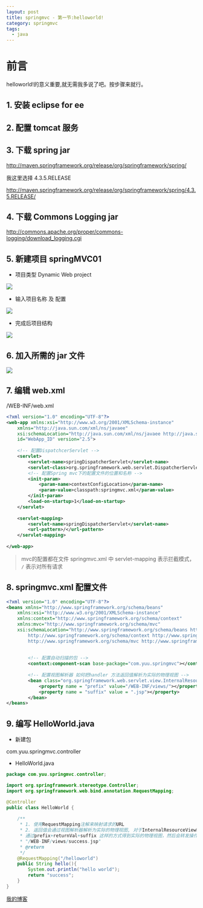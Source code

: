 ```yaml
---
layout: post
title: springmvc - 第一节:helloworld!
category: springmvc
tags:
  - java
---
```


# 前言

helloworld!的意义重要,就无需我多说了吧。按步骤来就行。

## 1. 安装 eclipse for ee


## 2. 配置 tomcat 服务


## 3. 下载 spring jar

http://maven.springframework.org/release/org/springframework/spring/

我这里选择 4.3.5.RELEASE

http://maven.springframework.org/release/org/springframework/spring/4.3.5.RELEASE/

## 4. 下载 Commons Logging jar

http://commons.apache.org/proper/commons-logging/download_logging.cgi

## 5. 新建项目 springMVC01

- 项目类型 Dynamic Web project

![](http://7xosx4.com1.z0.glb.clouddn.com/new-project-type.png)

- 输入项目名称 及 配置

![](http://7xosx4.com1.z0.glb.clouddn.com/new-project-setting.png)

- 完成后项目结构

![](http://7xosx4.com1.z0.glb.clouddn.com/new-project-ls-l.png)

## 6. 加入所需的 jar 文件

![](http://7xosx4.com1.z0.glb.clouddn.com/helloword-jars.png)

## 7. 编辑 web.xml

/WEB-INF/web.xml

```xml
<?xml version="1.0" encoding="UTF-8"?>
<web-app xmlns:xsi="http://www.w3.org/2001/XMLSchema-instance"
    xmlns="http://java.sun.com/xml/ns/javaee"
    xsi:schemaLocation="http://java.sun.com/xml/ns/javaee http://java.sun.com/xml/ns/javaee/web-app_2_5.xsd"
    id="WebApp_ID" version="2.5">
    
    <!-- 配置DispatchcerServlet -->
    <servlet>
        <servlet-name>springDispatcherServlet</servlet-name>
        <servlet-class>org.springframework.web.servlet.DispatcherServlet</servlet-class>
        <!-- 配置Spring mvc下的配置文件的位置和名称 -->
        <init-param>
            <param-name>contextConfigLocation</param-name>
            <param-value>classpath:springmvc.xml</param-value>
        </init-param>
        <load-on-startup>1</load-on-startup>
    </servlet>
    
    <servlet-mapping>
        <servlet-name>springDispatcherServlet</servlet-name>
        <url-pattern>/</url-pattern>
    </servlet-mapping>
    
</web-app>
```

> mvc的配置都在文件 springmvc.xml 中
> servlet-mapping 表示拦截模式， `/` 表示对所有请求

## 8. springmvc.xml 配置文件

```xml
<?xml version="1.0" encoding="UTF-8"?>
<beans xmlns="http://www.springframework.org/schema/beans"
    xmlns:xsi="http://www.w3.org/2001/XMLSchema-instance"
    xmlns:context="http://www.springframework.org/schema/context"
    xmlns:mvc="http://www.springframework.org/schema/mvc"
    xsi:schemaLocation="http://www.springframework.org/schema/beans http://www.springframework.org/schema/beans/spring-beans.xsd
        http://www.springframework.org/schema/context http://www.springframework.org/schema/context/spring-context-4.0.xsd
        http://www.springframework.org/schema/mvc http://www.springframework.org/schema/mvc/spring-mvc-4.0.xsd">
        
        
        <!-- 配置自动扫描的包 -->
        <context:component-scan base-package="com.yuu.springmvc"></context:component-scan>
        
        <!-- 配置视图解析器 如何把handler 方法返回值解析为实际的物理视图 -->
        <bean class="org.springframework.web.servlet.view.InternalResourceViewResolver">
            <property name = "prefix" value="/WEB-INF/views/"></property>
            <property name = "suffix" value = ".jsp"></property>
        </bean>
</beans>
```

## 9. 编写 HelloWorld.java

- 新建包

com.yuu.springmvc.controller

- HelloWorld.java

```java
package com.yuu.springmvc.controller;

import org.springframework.stereotype.Controller;
import org.springframework.web.bind.annotation.RequestMapping;

@Controller
public class HelloWorld {
	
    /**
     * 1. 使用RequestMapping注解来映射请求的URL
     * 2. 返回值会通过视图解析器解析为实际的物理视图, 对于InternalResourceViewResolver视图解析器，会做如下解析
     * 通过prefix+returnVal+suffix 这样的方式得到实际的物理视图，然后会转发操作
     * "/WEB-INF/views/success.jsp"
     * @return
     */
    @RequestMapping("/helloworld")
    public String hello(){
        System.out.println("hello world");
        return "success";
    }
}
```


[我的博客](https://hans007.github.io)